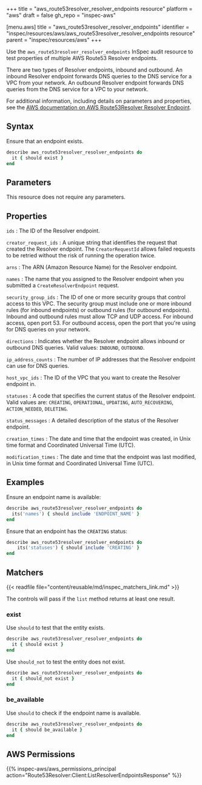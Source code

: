 +++
title = "aws_route53resolver_resolver_endpoints resource"
platform = "aws"
draft = false
gh_repo = "inspec-aws"

[menu.aws]
title = "aws_route53resolver_resolver_endpoints"
identifier = "inspec/resources/aws/aws_route53resolver_resolver_endpoints resource"
parent = "inspec/resources/aws"
+++

Use the `aws_route53resolver_resolver_endpoints` InSpec audit resource to test properties of multiple AWS Route53 Resolver endpoints.

There are two types of Resolver endpoints, inbound and outbound. An inbound Resolver endpoint forwards DNS queries to the DNS service for a VPC from your network. An outbound Resolver endpoint forwards DNS queries from the DNS service for a VPC to your network.

For additional information, including details on parameters and properties, see the [AWS documentation on AWS Route53Resolver Resolver Endpoint](https://docs.aws.amazon.com/AWSCloudFormation/latest/UserGuide/aws-resource-route53resolver-resolverendpoint.html).

## Syntax

Ensure that an endpoint exists.

```ruby
describe aws_route53resolver_resolver_endpoints do
  it { should exist }
end
```

## Parameters

This resource does not require any parameters.

## Properties

`ids`
: The ID of the Resolver endpoint.

`creator_request_ids`
: A unique string that identifies the request that created the Resolver endpoint. The `CreatorRequestId` allows failed requests to be retried without the risk of running the operation twice.

`arns`
: The ARN (Amazon Resource Name) for the Resolver endpoint.

`names`
: The name that you assigned to the Resolver endpoint when you submitted a `CreateResolverEndpoint` request.

`security_group_ids`
: The ID of one or more security groups that control access to this VPC. The security group must include one or more inbound rules (for inbound endpoints) or outbound rules (for outbound endpoints). Inbound and outbound rules must allow TCP and UDP access. For inbound access, open port 53. For outbound access, open the port that you're using for DNS queries on your network.

`directions`
: Indicates whether the Resolver endpoint allows inbound or outbound DNS queries. Valid values: `INBOUND`, `OUTBOUND`.

`ip_address_counts`
: The number of IP addresses that the Resolver endpoint can use for DNS queries.

`host_vpc_ids`
: The ID of the VPC that you want to create the Resolver endpoint in.

`statuses`
: A code that specifies the current status of the Resolver endpoint. Valid values are: `CREATING`, `OPERATIONAL`, `UPDATING`, `AUTO_RECOVERING`, `ACTION_NEEDED`, `DELETING`.

`status_messages`
: A detailed description of the status of the Resolver endpoint.

`creation_times`
: The date and time that the endpoint was created, in Unix time format and Coordinated Universal Time (UTC).

`modification_times`
: The date and time that the endpoint was last modified, in Unix time format and Coordinated Universal Time (UTC).

## Examples

Ensure an endpoint name is available:

```ruby
describe aws_route53resolver_resolver_endpoints do
  its('names') { should include 'ENDPOINT_NAME' }
end
```

Ensure that an endpoint has the `CREATING` status:

```ruby
describe aws_route53resolver_resolver_endpoints do
    its('statuses') { should include 'CREATING' }
end
```

## Matchers

{{< readfile file="content/reusable/md/inspec_matchers_link.md" >}}

The controls will pass if the `list` method returns at least one result.

### exist

Use `should` to test that the entity exists.

```ruby
describe aws_route53resolver_resolver_endpoints do
  it { should exist }
end
```

Use `should_not` to test the entity does not exist.

```ruby
describe aws_route53resolver_resolver_endpoints do
  it { should_not exist }
end
```

### be_available

Use `should` to check if the endpoint name is available.

```ruby
describe aws_route53resolver_resolver_endpoints do
  it { should be_available }
end
```

## AWS Permissions

{{% inspec-aws/aws_permissions_principal action="Route53Resolver:Client:ListResolverEndpointsResponse" %}}
